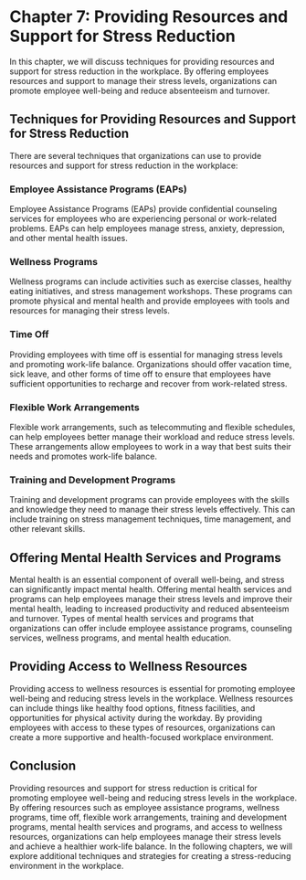 Chapter 7: Providing Resources and Support for Stress Reduction
===============================================================

In this chapter, we will discuss techniques for providing resources and support for stress reduction in the workplace. By offering employees resources and support to manage their stress levels, organizations can promote employee well-being and reduce absenteeism and turnover.

Techniques for Providing Resources and Support for Stress Reduction
-------------------------------------------------------------------

There are several techniques that organizations can use to provide resources and support for stress reduction in the workplace:

### Employee Assistance Programs (EAPs)

Employee Assistance Programs (EAPs) provide confidential counseling services for employees who are experiencing personal or work-related problems. EAPs can help employees manage stress, anxiety, depression, and other mental health issues.

### Wellness Programs

Wellness programs can include activities such as exercise classes, healthy eating initiatives, and stress management workshops. These programs can promote physical and mental health and provide employees with tools and resources for managing their stress levels.

### Time Off

Providing employees with time off is essential for managing stress levels and promoting work-life balance. Organizations should offer vacation time, sick leave, and other forms of time off to ensure that employees have sufficient opportunities to recharge and recover from work-related stress.

### Flexible Work Arrangements

Flexible work arrangements, such as telecommuting and flexible schedules, can help employees better manage their workload and reduce stress levels. These arrangements allow employees to work in a way that best suits their needs and promotes work-life balance.

### Training and Development Programs

Training and development programs can provide employees with the skills and knowledge they need to manage their stress levels effectively. This can include training on stress management techniques, time management, and other relevant skills.

Offering Mental Health Services and Programs
--------------------------------------------

Mental health is an essential component of overall well-being, and stress can significantly impact mental health. Offering mental health services and programs can help employees manage their stress levels and improve their mental health, leading to increased productivity and reduced absenteeism and turnover. Types of mental health services and programs that organizations can offer include employee assistance programs, counseling services, wellness programs, and mental health education.

Providing Access to Wellness Resources
--------------------------------------

Providing access to wellness resources is essential for promoting employee well-being and reducing stress levels in the workplace. Wellness resources can include things like healthy food options, fitness facilities, and opportunities for physical activity during the workday. By providing employees with access to these types of resources, organizations can create a more supportive and health-focused workplace environment.

Conclusion
----------

Providing resources and support for stress reduction is critical for promoting employee well-being and reducing stress levels in the workplace. By offering resources such as employee assistance programs, wellness programs, time off, flexible work arrangements, training and development programs, mental health services and programs, and access to wellness resources, organizations can help employees manage their stress levels and achieve a healthier work-life balance. In the following chapters, we will explore additional techniques and strategies for creating a stress-reducing environment in the workplace.
